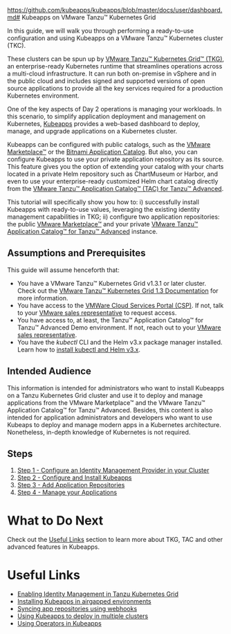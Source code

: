 https://github.com/kubeapps/kubeapps/blob/master/docs/user/dashboard.md# Kubeapps on VMware Tanzu™ Kubernetes Grid

In this guide, we will walk you through performing a ready-to-use configuration and using Kubeapps on a VMware Tanzu™ Kubernetes cluster (TKC).

These clusters can be spun up by [VMware Tanzu™ Kubernetes Grid™ (TKG)](https://tanzu.vmware.com/kubernetes-grid), an enterprise-ready Kubernetes runtime that streamlines operations across a multi-cloud infrastructure. It can run both on-premise in vSphere and in the public cloud and includes signed and supported versions of open source applications to provide all the key services required for a production Kubernetes environment.

One of the key aspects of Day 2 operations is managing your workloads. In this scenario, to simplify application deployment and management on Kubernetes, [Kubeapps](https://kubeapps.com/) provides a web-based dashboard to deploy, manage, and upgrade applications on a Kubernetes cluster.

Kubeapps can be configured with public catalogs, such as the [VMware Marketplace™](https://marketplace.cloud.vmware.com/) or the [Bitnami Application Catalog](https://bitnami.com/stacks/helm). But also, you can configure Kubeapps to use your private application repository as its source.
This feature gives you the option of extending your catalog with your charts located in a private Helm repository such as ChartMuseum or Harbor, and even to use your enterprise-ready customized Helm chart catalog directly from the [VMware Tanzu™ Application Catalog™ (TAC) for Tanzu™ Advanced](https://tanzu.vmware.com/application-catalog).

This tutorial will specifically show you how to: i) successfully install Kubeapps with ready-to-use values, leveraging the existing identity management capabilities in TKG; ii) configure two application repositories: the public [VMware Marketplace™](https://marketplace.cloud.vmware.com/) and your private [VMware Tanzu™ Application Catalog™ for Tanzu™ Advanced](https://tanzu.vmware.com/application-catalog) instance.

## Assumptions and Prerequisites

This guide will assume henceforth that:

- You have a VMware Tanzu™ Kubernetes Grid v1.3.1 or later cluster. Check out the [VMware Tanzu™ Kubernetes Grid 1.3 Documentation](https://docs.vmware.com/en/VMware-Tanzu-Kubernetes-Grid/1.3/vmware-tanzu-kubernetes-grid-13/GUID-index.html) for more information.
- You have access to the [VMWare Cloud Services Portal (CSP)](https://console.cloud.vmware.com/). If not, talk to your [VMware sales representative](https://www.vmware.com/company/contact_sales.html) to request access.
- You have access to, at least, the Tanzu™ Application Catalog™ for Tanzu™ Advanced Demo environment. If not, reach out to your [VMware sales representative](https://www.vmware.com/company/contact_sales.html).
- You have the _kubectl_ CLI and the Helm v3.x package manager installed. Learn how to [install kubectl and Helm v3.x](https://docs.bitnami.com/kubernetes/get-started-kubernetes/#step-3-install-kubectl-command-line).

## Intended Audience

This information is intended for administrators who want to install Kubeapps on a Tanzu Kubernetes Grid cluster and use it to deploy and manage applications from the VMware Marketplace™ and the VMware Tanzu™ Application Catalog™ for Tanzu™ Advanced. Besides, this content is also intended for application administrators and developers who want to use Kubeaps to deploy and manage modern apps in a Kubernetes architecture. Nonetheless, in-depth knowledge of Kubernetes is not required.

## Steps

1. [Step 1 - Configure an Identity Management Provider in your Cluster](./step-1.md)
2. [Step 2 - Configure and Install Kubeapps](./step-2.md)
3. [Step 3 - Add Application Repositories](./step-3.md)
4. [Step 4 - Manage your Applications](./step-4.md)

# What to Do Next

Check out the [Useful Links](#useful-links) section to learn more about TKG, TAC and other advanced features in Kubeapps.

# Useful Links

- [Enabling Identity Management in Tanzu Kubernetes Grid](https://docs.vmware.com/en/VMware-Tanzu-Kubernetes-Grid/1.3/vmware-tanzu-kubernetes-grid-13/GUID-mgmt-clusters-enabling-id-mgmt.html)
- [Installing Kubeapps in airgapped environments](https://github.com/kubeapps/kubeapps/blob/master/docs/user/offline-installation.md)
- [Syncing app repositories using webhooks](https://github.com/kubeapps/kubeapps/blob/master/docs/user/syncing-apprepository-webhook.md)
- [Using Kubeapps to deploy in multiple clusters](https://github.com/kubeapps/kubeapps/blob/master/docs/user/deploying-to-multiple-clusters.md)
- [Using Operators in Kubeapps](https://github.com/kubeapps/kubeapps/blob/master/docs/user/operators.md)
